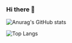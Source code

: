### Hi there 👋

![Anurag's GitHub stats](https://github-readme-stats.vercel.app/api?username=jsimonkzn&show_icons=true&theme=dark)

![Top Langs](https://github-readme-stats.vercel.app/api/top-langs/?username=jsimonkzn&layout=dark)

